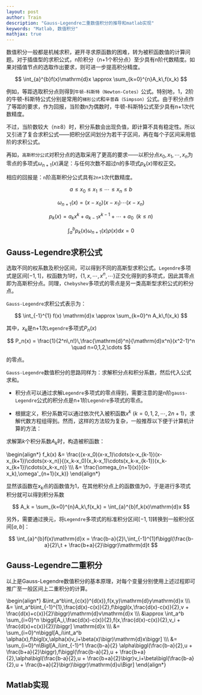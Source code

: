 ```yaml
---
layout: post
author: Train
description: "Gauss-Legendre二重数值积分的推导和matlab实现"
keywords: "Matlab, 数值积分"
mathjax: true
---
```


数值积分一般都是机械求积，避开寻求原函数的困难，转为被积函数值的计算问题。对于插值型的求积公式，n阶积分（n+1个积分点）至少具有n阶代数精度。如果对插值节点的选取作出要求，则可进一步提高积分精度。

$$
\int_{a}^{b}f(x)\mathrm{d}x \approx \sum_{k=0}^{n}A_k\,f(x_k)
$$
 
例如，等距选取积分点则得到`牛顿-科斯特（Newton-Cotes）`公式。特别地，1，2阶的牛顿-科斯特公式分别是常用的`梯形公式`和`辛普森（Simpson）`公式。由于积分点作了等距的要求，作为回报，当阶数n为偶数时，牛顿-科斯特公式至少具有n+1次代数精度。

不过，当阶数较大（n$\ge$8）时，积分系数会出现负值，即计算不具有稳定性。所以又引进了复合求积公式——把积分区间划分为若干子区间，再在每个子区间采用低阶的求积公式。

再如，`高斯积分公式`对积分点的选取采用了更高的要求——以积分点$x_0,x_1,\cdots,x_n$为零点的多项式$\omega_{n+1}(x)$满足：与任何次数不超过n的多项式$p_k(x)$带权正交。

相应的回报是：`n`阶高斯积分公式具有`2n+1`次代数精度。
 

$$
a \le x_0 \le x_1 \le \cdots \le x_n \le b
$$

$$
\omega_{n+1}(x) = (x-x_0)(x-x_1)\cdots(x-x_n)
$$

$$
p_k(x) = a_k x^k + a_{k-1} x^{k-1} + \cdots + a_0 \,\,\,(k \le n)
$$

$$
\int_{a}^{b}p_k(x) \omega_{n+1}(x) \rho(x) \mathrm{d}x = 0
$$


## Gauss-Legendre求积公式

选取不同的权系数及积分区间，可以得到不同的高斯型求积公式。`Legendre`多项式是区间$[-1,1]$，权函数为1时，$\lbrace 1,x,\cdots,x^n,\cdots\rbrace$正交化得到的多项式，因此其零点即为高斯积分点。同理，`Chebyshev`多项式的零点是另一类高斯型求积公式的积分点。

`Gauss-Legendre`求积公式表示为：

$$
\int_{-1}^{1} f(x) \mathrm{d}x \approx \sum_{k=0}^n A_k\,f(x_k)
$$
 
其中，$x_k$是n+1次`Legendre`多项式$P_n(x)$

$$
P_n(x) = \frac{1}{2^n\,n!}\,\frac{\mathrm{d}^n}{\mathrm{d}x^n}(x^2-1)^n \quad n=0,1,2,\cdots
$$

的零点。
 
`Gauss-Legendre`数值积分的思路同样为：求解积分点和积分系数，然后代入公式求和。

* 积分点可以通过求解`Legendre`多项式的零点得到，需要注意的是n阶`gauss-Legendre`公式的积分点是n+1阶`Legendre`多项式的零点。

* 根据定义，积分系数可以通过依次代入被积函数$x^k\,\,(k=0,1,2,\cdots,2n+1)$，求解代数方程组得到。然而，这样的方法较为复杂，一般推荐以下便于计算机计算的方法：

求解第$k$个积分系数$A_k$时，构造被积函数：

\begin{align\*}
f_k(x) &= \frac{(x-x_0)(x-x_1)\cdots(x-x_{k-1})(x-x_{k+1})\cdots(x-x_n)}{(x_k-x_0)(x_k-x_1)\cdots(x_k-x_{k-1})(x_k-x_{k+1})\cdots(x_k-x_n)} \\\\\\
&= \frac{\omega_{n+1}(x)}{(x-x_k)\,\omega'_{n+1}(x_k)}
\end{align\*}

显然该函数在$x_k$点的函数值为1，在其他积分点上的函数值为0，于是进行多项式积分就可以得到积分系数

$$
A_k = \sum_{k=0}^{n}A_k\,f(x_k) = \int_{a}^{b}f_k(x)\mathrm{d}x
$$

另外，需要通过换元，将`Legendre`多项式的标准积分区间$[-1,1]$转换到一般积分区间$[a,b]$：

$$
\int_{a}^{b}f(x)\mathrm{d}x = \frac{b-a}{2}\,\int_{-1}^{1}f\biggl(\frac{b-a}{2}\,t + \frac{b+a}{2}\biggr)\mathrm{d}t
$$

## Gauss-Legendre二重积分

以上是Gauss-Legendre数值积分的基本原理，对每个变量分别使用上述过程即可推广至一般区间上二重积分的计算。

\begin{align\*}
&\int_a^b\int_{c(x)}^{d(x)}\,f(x,y)\mathrm{d}y\mathrm{d}x \\\\\\
&= \int_a^b\int_{-1}^{1}\,\frac{d(x)-c(x)}{2}\,f\biggl(x,\frac{d(x)-c(x)}{2}\,v + \frac{d(x)+c(x)}{2}\biggr)\mathrm{d}v\mathrm{d}x \\\\\\
&\approx \int_a^b \sum_{i=0}^n \biggl[A_i\,\frac{d(x)-c(x)}{2}\,f(x,\frac{d(x)-c(x)}{2}\,v_i + \frac{d(x)+c(x)}{2})\biggr] \mathrm{d}x \\\\\\
&= \sum_{i=0}^n\biggl[A_i\int_a^b \alpha(x)\,f\bigl(x,\alpha(x)v_i+\beta(x)\bigr)\mathrm{d}x\biggr] \\\\\\
&= \sum_{i=0}^n\Bigl[A_i\int_{-1}^1 \frac{b-a}{2} \alpha\biggl(\frac{b-a}{2}\,u + \frac{b+a}{2}\biggr)\,f\biggl(\frac{b-a}{2}\,u + \frac{b+a}{2},\alpha\bigl(\frac{b-a}{2}\,u + \frac{b+a}{2}\bigr)v_i+\beta\bigl(\frac{b-a}{2}\,u + \frac{b+a}{2}\bigr)\biggr)\mathrm{d}u\Bigr] 
\end{align\*}

## Matlab实现